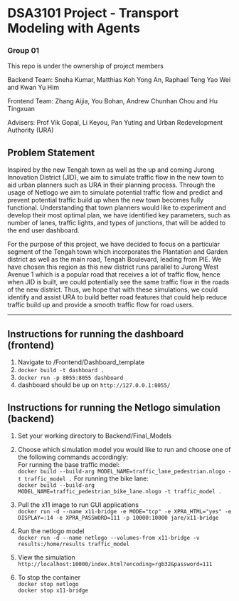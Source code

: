 # DSA3101 Project - Transport Modeling with Agents
### Group 01
This repo is under the ownership of project members

Backend Team: Sneha Kumar, Matthias Koh Yong An, Raphael Teng Yao Wei and Kwan Yu Him

Frontend Team: Zhang Aijia, You Bohan, Andrew Chunhan Chou and Hu Tingxuan

Advisers: Prof Vik Gopal, Li Keyou, Pan Yuting and Urban Redevelopment Authority (URA)

## Problem Statement
Inspired by the new Tengah town as well as the up and coming Jurong Innovation District (JID), we aim to simulate traffic flow in the new town to aid urban planners such as URA in their planning process. Through the usage of Netlogo we aim to simulate potential traffic flow and predict and prevent potential traffic build up when the new town becomes fully functional. Understanding that town planners would like to experiment and develop their most optimal plan, we have identified key parameters, such as number of lanes, traffic lights, and types of junctions, that will be added to the end user dashboard.

For the purpose of this project, we have decided to focus on a particular segment of the Tengah town which incorporates the Plantation and Garden district as well as the main road, Tengah Boulevard, leading from PIE. We have chosen this region as this new district runs parallel to Jurong West Avenue 1 which is a popular road that receives a lot of traffic flow, hence when JID is built, we could potentially see the same traffic flow in the roads of the new district. Thus, we hope that with these simulations, we could identify and assist URA to build better road features that could help reduce traffic build up and provide a smooth traffic flow for road users.

------------------------------------
## Instructions for running the dashboard (frontend)

1. Navigate to /Frontend/Dashboard_template
2. `docker build -t dashboard .`
3. `docker run -p 8055:8055 dashboard`
4. dashboard should be up on `http://127.0.0.1:8055/`


## Instructions for running the Netlogo simulation (backend) 
1. Set your working directory to Backend/Final_Models 

2. Choose which simulation model you would like to run and choose one of the following commands accordingly: <br />
For running the base traffic model: <br />
`docker build --build-arg MODEL_NAME=traffic_lane_pedestrian.nlogo -t traffic_model .`
For running the bike lane: <br />
`docker build --build-arg MODEL_NAME=traffic_pedestrian_bike_lane.nlogo -t traffic_model .`

3. Pull the x11 image to run GUI applications <br />
`docker run -d --name x11-bridge -e MODE="tcp" -e XPRA_HTML="yes" -e DISPLAY=:14 -e XPRA_PASSWORD=111 -p 10000:10000 jare/x11-bridge`

4. Run the netlogo model <br />
`docker run -d --name netlogo --volumes-from x11-bridge -v results:/home/results traffic_model`

5. View the simulation <br />
`http://localhost:10000/index.html?encoding=rgb32&password=111`

6. To stop the container <br />
`docker stop netlogo` <br />
`docker stop x11-bridge`




